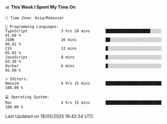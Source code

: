 <!--START_SECTION:waka-->
📊 **This Week I Spent My Time On** 

```text
🕑︎ Time Zone: Asia/Makassar

💬 Programming Languages: 
TypeScript               3 hrs 28 mins       ████████████████████░░░░░   81.60 % 
JSON                     16 mins             ██░░░░░░░░░░░░░░░░░░░░░░░   06.62 % 
CSS                      12 mins             █░░░░░░░░░░░░░░░░░░░░░░░░   05.02 % 
JavaScript               8 mins              █░░░░░░░░░░░░░░░░░░░░░░░░   03.30 % 
Docker                   6 mins              █░░░░░░░░░░░░░░░░░░░░░░░░   02.60 % 

🔥 Editors: 
Neovim                   4 hrs 15 mins       █████████████████████████   100.00 % 

💻 Operating System: 
Mac                      4 hrs 15 mins       █████████████████████████   100.00 % 
```


 Last Updated on 18/05/2025 18:42:34 UTC
<!--END_SECTION:waka-->
